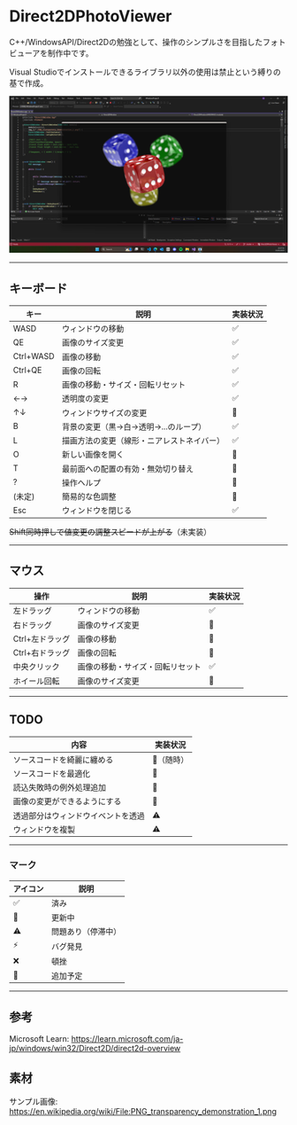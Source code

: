 # Direct2DPhotoViewer

C++/WindowsAPI/Direct2Dの勉強として、操作のシンプルさを目指したフォトビューアを制作中です。

Visual Studioでインストールできるライブラリ以外の使用は禁止という縛りの基で作成。

![スクリーン書っと](./Screenshot.png)

--- 

## キーボード
|キー|説明|実装状況|
|--|--|--|
|WASD|ウィンドウの移動|✅|
|QE|画像のサイズ変更|✅|
|Ctrl+WASD|画像の移動|✅|
|Ctrl+QE|画像の回転|✅|
|R|画像の移動・サイズ・回転リセット|✅|
|←→|透明度の変更|✅|
|↑↓|ウィンドウサイズの変更|🔄️|
|B|背景の変更（黒→白→透明→...のループ）|✅|
|L|描画方法の変更（線形・ニアレストネイバー）|✅|
|O|新しい画像を開く|🔄️|
|T|最前面への配置の有効・無効切り替え|🔄️|
|?|操作ヘルプ|📝|
|(未定)|簡易的な色調整|📝|
|Esc|ウィンドウを閉じる|✅|

~~Shift同時押しで値変更の調整スピードが上がる~~（未実装）

---
## マウス
|操作|説明|実装状況|
|--|--|--|
|左ドラッグ|ウィンドウの移動|✅|
|右ドラッグ|画像のサイズ変更|🔄️|
|Ctrl+左ドラッグ|画像の移動|🔄️|
|Ctrl+右ドラッグ|画像の回転|🔄️|
|中央クリック|画像の移動・サイズ・回転リセット|✅|
|ホイール回転|画像のサイズ変更|🔄️|

---
## TODO
|内容|実装状況|
|--|--|
|ソースコードを綺麗に纏める|🔄️（随時）|
|ソースコードを最適化|🔄️|
|読込失敗時の例外処理追加|🔄️|
|画像の変更ができるようにする|🔄️|
|透過部分はウィンドウイベントを透過|⚠️|
|ウィンドウを複製|⚠️|

---
### マーク
|アイコン|説明|
|--|--|
|✅|済み|
|🔄️|更新中|
|⚠️|問題あり（停滞中）|
|⚡|バグ発見|
|❌|頓挫|
|📝|追加予定|

---
## 参考
Microsoft Learn: https://learn.microsoft.com/ja-jp/windows/win32/Direct2D/direct2d-overview

## 素材
サンプル画像: https://en.wikipedia.org/wiki/File:PNG_transparency_demonstration_1.png
